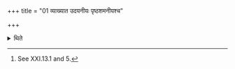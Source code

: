 +++
title = "01 व्याख्यात उदयनीयः पृष्ठशमनीयश्च"

+++

<details><summary>थिते</summary>

1. The Udayanīya and (the Jyotiṣṭoma the purpose of which 10 pacify the Pr̥ṣṭhas have been (already), described.[^1]   

[^1]: See XXI.13.1 and 5. 
</details>
